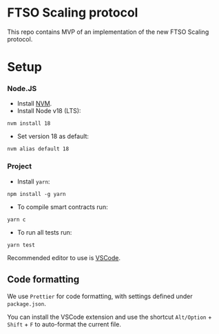 # FTSO Scaling protocol

This repo contains MVP of an implementation of the new FTSO Scaling protocol.

# Setup

### Node.JS

- Install [NVM](https://github.com/nvm-sh/nvm).
- Install Node v18 (LTS): 
```
nvm install 18
```
- Set version 18 as default: 
```
nvm alias default 18
```

### Project

- Install `yarn`: 
```
npm install -g yarn
```
- To compile smart contracts run:
```
yarn c
```
- To run all tests run:
```
yarn test
```

Recommended editor to use is [VSCode](https://code.visualstudio.com/).

## Code formatting

We use `Prettier` for code formatting, with settings defined under `package.json`.

You can install the VSCode extension and use the shortcut `Alt/Option` + `Shift` + `F` to auto-format the current file.

